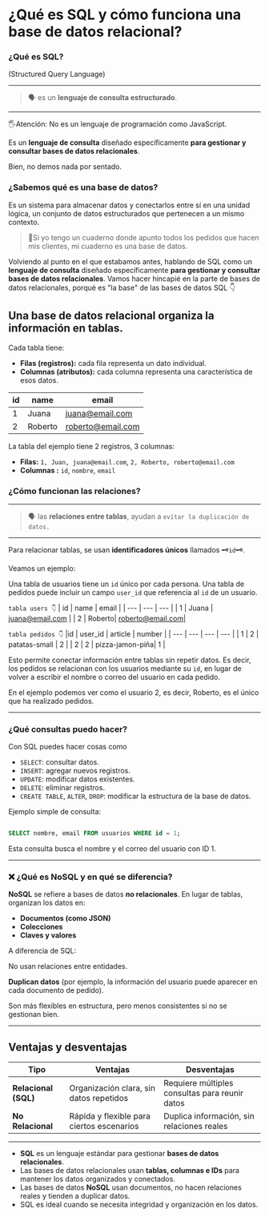 # **¿Qué es SQL y cómo funciona una base de datos relacional?**

### ¿Qué es SQL? 
(Structured Query Language)

---
 > 🗣 es un **lenguaje de consulta estructurado**. 
---


🖐Atención: No es un lenguaje de programación como JavaScript.


Es un **lenguaje de consulta**  diseñado específicamente **para gestionar y consultar bases de datos relacionales**. 

Bien, no demos nada por sentado.
### ¿Sabemos qué es una base de datos?

Es un sistema para almacenar datos y conectarlos entre sí en una unidad lógica,  un conjunto de datos estructurados que pertenecen a un mismo contexto.

> 📖Si yo tengo un cuaderno donde apunto todos los pedidos que hacen mis clientes, mi cuaderno es una base de datos.

Volviendo al punto en el que estabamos antes, hablando de SQL como un **lenguaje de consulta**  diseñado específicamente **para gestionar y consultar bases de datos relacionales**. 
Vamos hacer hincapié en la parte de bases de datos relacionales, porqué es "la base" de las bases de datos SQL 👇

Una **base de datos relacional** organiza la información en **tablas**.
----
Cada tabla tiene:

- **Filas (registros):** cada fila representa un dato individual.
- **Columnas (atributos):** cada columna representa una característica de esos datos.

| id | name | email |
| --- | --- | --- |
| 1 | Juana | juana@email.com |
| 2 |  Roberto| roberto@email.com|

 La tabla del ejemplo tiene 2 registros, 3 columnas:
 
- **Filas:**  `1, Juan, juana@email.com`, `2, Roberto, roberto@email.com`
- **Columnas :** `id`, `nombre`, `email`

### ¿Cómo funcionan las relaciones?

---
>🗣 las **relaciones entre tablas**, ayudan a `evitar la duplicación de datos.`
---

Para relacionar tablas, se usan **identificadores únicos** llamados 🗝`id`🗝.

Veamos un ejemplo:

Una tabla de usuarios tiene un `id` único por cada persona.
Una tabla de pedidos puede incluir un campo `user_id` que referencia al `id` de un usuario.

` tabla users 👇 `
| id | name | email |
| --- | --- | --- |
| 1 | Juana | juana@email.com |
| 2 |  Roberto| roberto@email.com|

` tabla pedidos 👇 `
|id | user_id | article | number |
| --- | --- | --- | --- |
| 1 | 2 | patatas-small | 2 |
| 2 | 2 | pizza-jamon-piña| 1 |

Esto permite conectar información entre tablas sin repetir datos. Es decir, los pedidos se relacionan con los usuarios mediante su `id`, en lugar de volver a escribir el nombre o correo del usuario en cada pedido.

En el ejemplo podemos ver como el usuario 2, es decir, Roberto, es el único que ha realizado pedidos.

---

### ¿Qué consultas puedo hacer?

Con SQL puedes hacer cosas como

- `SELECT`: consultar datos.
- `INSERT`: agregar nuevos registros.
- `UPDATE`: modificar datos existentes.
- `DELETE`: eliminar registros.
- `CREATE TABLE`, `ALTER`, `DROP`: modificar la estructura de la base de datos.

Ejemplo simple de consulta:

```sql

SELECT nombre, email FROM usuarios WHERE id = 1;
```

Esta consulta busca el nombre y el correo del usuario con ID 1.

---

### ❌ ¿Qué es NoSQL y en qué se diferencia?

**NoSQL** se refiere a bases de datos **no relacionales**. En lugar de tablas, organizan los datos en:

- **Documentos (como JSON)**
- **Colecciones**
- **Claves y valores**

A diferencia de SQL:

No usan relaciones entre entidades.

**Duplican datos** (por ejemplo, la información del usuario puede aparecer en cada documento de pedido).

Son más flexibles en estructura, pero menos consistentes si no se gestionan bien.

---

## Ventajas y desventajas

| Tipo | Ventajas | Desventajas |
| --- | --- | --- |
| **Relacional (SQL)** | Organización clara, sin datos repetidos | Requiere múltiples consultas para reunir datos |
| **No Relacional** | Rápida y flexible para ciertos escenarios | Duplica información, sin relaciones reales |

---



- **SQL** es un lenguaje estándar para gestionar **bases de datos relacionales**.
- Las bases de datos relacionales usan **tablas, columnas e IDs** para mantener los datos organizados y conectados.
- Las bases de datos **NoSQL** usan documentos, no hacen relaciones reales y tienden a duplicar datos.
- SQL es ideal cuando se necesita integridad y organización en los datos.
